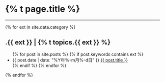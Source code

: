 <div id="title-banner" class="written">
  <h1>{% t page.title %}</h1>
  <hr>  
</div>

{% for ext in site.data.category %}
  <section>
    <h2 id="{{ ext }}">.{{ ext }} | {% t topics.{{ ext }} %}</h2>
    <ul>
    {% for post in site.posts %}
      {% if post.keywords contains ext %}
        <li>
          {{ post.date | date: "%Y年%-m月%-d日" }} 
          <a href="{{ post.url | prepend:site.baseurl }}">
            {{ post.title }}
          </a>
        </li>
      {% endif %}
    {% endfor %}
    </ul>
  </section>
{% endfor %}
